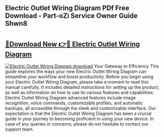 ## Electric Outlet Wiring Diagram PDf Free Download - Part-oZi Service Owner Guide Shwn8

# <h2><a href="http://dfj80s3.blite.top/?on=Electric+Outlet+Wiring+Diagram">🔗Download New 👉🔴 Electric Outlet Wiring Diagram</a></h2>

[![Electric Outlet Wiring Diagram download](https://i.imgur.com/lujVjoI.png)](http://dfj80s3.blite.top/?on=Electric+Outlet+Wiring+Diagram)
Your Gateway to Efficiency This guide explores the ways your new Electric Outlet Wiring Diagram can streamline your workflow and boost productivity. Before you begin using your Electric Outlet Wiring Diagram, please take a moment to read this manual carefully. It includes detailed instructions for setting up the product, as well as information on how to use its various features and capabilities. Electric Outlet Wiring Diagram advanced features include image recognition, voice commands, customizable profiles, and automatic backups, all accessible through the sleek and customizable interface. Our expectation is that the Electric Outlet Wiring Diagram has been a crucial guide in your journey to becoming proficient in using your new device. In case of any queries or concerns, please do not hesitate to contact our support team.
